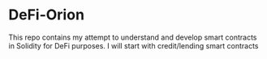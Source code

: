 # DeFi-Orion

This repo contains my attempt to understand and develop smart contracts in Solidity for DeFi purposes.
I will start with credit/lending smart contracts
